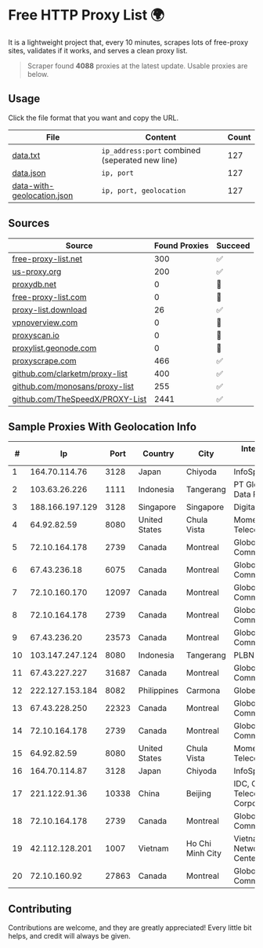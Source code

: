 
# Free HTTP Proxy List 🌍

It is a lightweight project that, every 10 minutes, scrapes lots of free-proxy sites, validates if it works, and serves a clean proxy list.


> Scraper found **4088** proxies at the latest update. Usable proxies are below.

## Usage

Click the file format that you want and copy the URL.


|File|Content|Count|
|----|-------|-----|
|[data.txt](https://raw.githubusercontent.com/themiralay/Proxy-List-World/master/data.txt)|`ip_address:port` combined (seperated new line)|127|
|[data.json](https://raw.githubusercontent.com/themiralay/Proxy-List-World/master/data.json)|`ip, port`|127|
|[data-with-geolocation.json](https://raw.githubusercontent.com/themiralay/Proxy-List-World/master/data-with-geolocation.json)|`ip, port, geolocation`|127|

## Sources

|Source|Found Proxies|Succeed|
|------|-------------|-------|
|[free-proxy-list.net](https://free-proxy-list.net)|300|✅|
|[us-proxy.org](https://www.us-proxy.org)|200|✅|
|[proxydb.net](http://proxydb.net)|0|🚫|
|[free-proxy-list.com](https://free-proxy-list.com/?page=&port=&type%5B%5D=http&type%5B%5D=https&up_time=0&search=Search)|0|🚫|
|[proxy-list.download](https://www.proxy-list.download/HTTP)|26|✅|
|[vpnoverview.com](https://vpnoverview.com/privacy/anonymous-browsing/free-proxy-servers)|0|🚫|
|[proxyscan.io](https://www.proxyscan.io)|0|🚫|
|[proxylist.geonode.com](https://proxylist.geonode.com/api/proxy-list?limit=300&page=1&sort_by=lastChecked&sort_type=desc&protocols=http,https)|0|🚫|
|[proxyscrape.com](https://api.proxyscrape.com/v2/?request=displayproxies&protocol=http&timeout=10000&country=all&ssl=all&anonymity=all)|466|✅|
|[github.com/clarketm/proxy-list](https://raw.githubusercontent.com/clarketm/proxy-list/master/proxy-list-raw.txt)|400|✅|
|[github.com/monosans/proxy-list](https://raw.githubusercontent.com/monosans/proxy-list/main/proxies/http.txt)|255|✅|
|[github.com/TheSpeedX/PROXY-List](https://raw.githubusercontent.com/TheSpeedX/PROXY-List/master/http.txt)|2441|✅|


## Sample Proxies With Geolocation Info

|#|Ip|Port|Country|City|Internet Service Provider|
|-|--|----|-------|----|-------------------------|
|1|164.70.114.76|3128|Japan|Chiyoda|InfoSphere|
|2|103.63.26.226|1111|Indonesia|Tangerang|PT Global Media Data Prima|
|3|188.166.197.129|3128|Singapore|Singapore|DigitalOcean, LLC|
|4|64.92.82.59|8080|United States|Chula Vista|Momentum Telecom, Inc.|
|5|72.10.164.178|2739|Canada|Montreal|GloboTech Communications|
|6|67.43.236.18|6075|Canada|Montreal|GloboTech Communications|
|7|72.10.160.170|12097|Canada|Montreal|GloboTech Communications|
|8|72.10.164.178|2739|Canada|Montreal|GloboTech Communications|
|9|67.43.236.20|23573|Canada|Montreal|GloboTech Communications|
|10|103.147.247.124|8080|Indonesia|Tangerang|PLBNET|
|11|67.43.227.227|31687|Canada|Montreal|GloboTech Communications|
|12|222.127.153.184|8082|Philippines|Carmona|Globe Telecom|
|13|67.43.228.250|22323|Canada|Montreal|GloboTech Communications|
|14|72.10.164.178|2739|Canada|Montreal|GloboTech Communications|
|15|64.92.82.59|8080|United States|Chula Vista|Momentum Telecom, Inc.|
|16|164.70.114.87|3128|Japan|Chiyoda|InfoSphere|
|17|221.122.91.36|10338|China|Beijing|IDC, China Telecommunications Corporation|
|18|72.10.164.178|2739|Canada|Montreal|GloboTech Communications|
|19|42.112.128.201|1007|Vietnam|Ho Chi Minh City|Vietnam Internet Network Information Center|
|20|72.10.160.92|27863|Canada|Montreal|GloboTech Communications|



## Contributing

Contributions are welcome, and they are greatly appreciated! Every
little bit helps, and credit will always be given.

